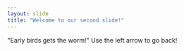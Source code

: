 ```yaml
---
layout: slide
title: "Welcome to our second slide!"
---
```

"Early birds gets the worm!"
Use the left arrow to go back!
